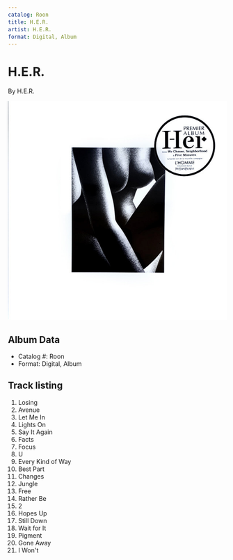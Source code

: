 ```yaml
---
catalog: Roon
title: H.E.R.
artist: H.E.R.
format: Digital, Album
---
```


# H.E.R.

By H.E.R.

![](../../assets/albumcovers/HER-HER.png)

## Album Data

- Catalog #: Roon
- Format: Digital, Album


## Track listing


1. Losing
2. Avenue
3. Let Me In
4. Lights On
5. Say It Again
6. Facts
7. Focus
8. U
9. Every Kind of Way
10. Best Part
11. Changes
12. Jungle
13. Free
14. Rather Be
15. 2
16. Hopes Up
17. Still Down
18. Wait for It
19. Pigment
20. Gone Away
21. I Won't

